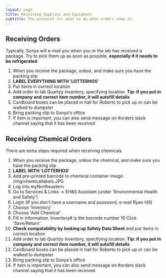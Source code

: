 ```yaml
---
layout: page
title: Receiving Supplies and Equipment
subtitle: The protocol for what to do when orders come in
---
```


## Receiving Orders
Typically, Sonya will e-mail you when you or the lab has received a package. Try to pick them up as soon as possible, **especially if it needs to be refrigerated**

1. When you receive the package, unbox, and make sure you have the packing slip
2. **LABEL EVERYTHING WITH \'LOTTERHOS\'**
3. Put items in correct location
4. Add order to lab Quartzy inventory, specifying location. **Tip: if you put in company and correct item number, it will autofill details**
5. Cardboard boxes can be placed in hall for Roberto to pick up or can be walked to dumpster
6. Bring packing slip to Sonya's office
7. If item is important, you can also send message on \#orders slack channel saying that it has been received

## Receiving Chemical Orders
There are extra steps required when receiving chemicals
1. When you receive the package, unbox the chemical, and make sure you have the packing slip
2. **LABEL WITH \'LOTTERHOS\'**
3. Add pre-printed barcode to chemical container
image: /img/chemicallabels.JPG
4. Log into myNortheastern
5. Go to Services & Links -> EH&S Assistant (under \'Environmental Health and Safety\')
6. Login (If you don't have a username and password, e-mail Ryan Hill)
7. Choose \'Inventory\'
8. Choose \'Add Chemical\'
9. Fill in information. Inventory\# is the barcode number
10 Click \'Save/Return\'
11. **Check compatability by looking up Safety Data Sheet** and put items in correct location
12. Add order to lab Quartzy inventory, specifying location. **Tip: if you put in company and correct item number, it will autofill details**
13. Cardboard boxes can be placed in hall for Roberto to pick up or can be walked to dumpster
14. Bring packing slip to Sonya's office
15. If item is important, you can also send message on \#orders slack channel saying that it has been received
